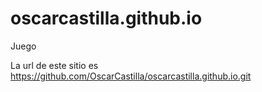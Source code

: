 # oscarcastilla.github.io
Juego

La url de este sitio es
https://github.com/OscarCastilla/oscarcastilla.github.io.git